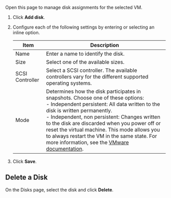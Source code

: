 Open this page to manage disk assignments for the selected VM.

1. Click **Add disk**.

2. Configure each of the following settings by entering or selecting an inline option.

    | Item | Description | 
    | ------------ | ------------- | 
    | Name | Enter a name to identify the disk.  | 
    | Size | Select one of the available sizes.  | 
    | SCSI Controller | Select a SCSI controller. The available controllers vary for the different supported operating systems.  |
    | Mode | Determines how the disk participates in snapshots. Choose one of these options: <br> - Independent persistent: All data written to the disk is written permanently.<br> - Independent, non persistent: Changes written to the disk are discarded when you power off or reset the virtual machine.  This mode allows you to always restart the VM in the same state. For more information, see the [VMware documentation](https://pubs.vmware.com/vsphere-51/index.jsp?topic=%2Fcom.vmware.vsphere.vm_admin.doc%2FGUID-CE98BEB7-B8D5-495B-B9CE-622A4B93AFC6.html). |

3. Click **Save**.

## Delete a Disk
On the Disks page, select the disk and click **Delete**.
